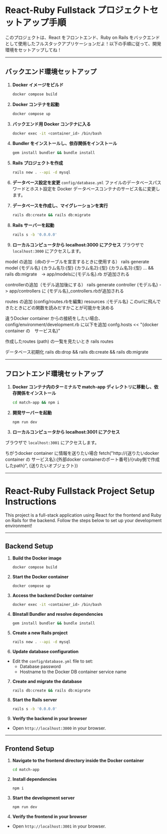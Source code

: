 # React-Ruby Fullstack プロジェクトセットアップ手順

このプロジェクトは、React をフロントエンド、Ruby on Rails をバックエンドとして使用したフルスタックアプリケーションだよ！以下の手順に従って、開発環境をセットアップしてね！

---

## バックエンド環境セットアップ

1. **Docker イメージをビルド**
   ```bash
   docker compose build
   ```

2. **Docker コンテナを起動**
   ```bash
   docker compose up
   ```

3. **バックエンド用 Docker コンテナに入る**
   ```bash
   docker exec -it <container_id> /bin/bash
   ```

4. **Bundler をインストールし、依存関係をインストール**
   ```bash
   gem install bundler && bundle install
   ```

5. **Rails プロジェクトを作成**
   ```bash
   rails new . --api -d mysql
   ```

6. **データベース設定を変更**
   `config/database.yml` ファイルのデータベースパスワードとホスト設定を Docker データベースコンテナのサービス名に変更します。

7. **データベースを作成し、マイグレーションを実行**
   ```bash
   rails db:create && rails db:migrate
   ```

8. **Rails サーバーを起動**
   ```bash
   rails s -b '0.0.0.0'
   ```

9. **ローカルコンピュータから localhost:3000 にアクセス**
   ブラウザで `localhost:3000` にアクセスします。

model の追加（dbのテーブルを宣言するときに使用する）
rails generate model {モデル名} {カラム名1}:{型} {カラム名2}:{型} {カラム名3}:{型} ... && rails db:migrate　-> app/modelsに{モデル名}.rb が追加される

controllerの追加（モデル追加後にする）
rails generate controller {モデル名} -> app/controllers に {モデル名}_controllers.rbが追加される

routes の追加 (config/routes.rbを編集)
resources :{モデル名} このurlに飛んできたときにどの関数を読みだすかことが可能かを決める

違うDocker container からの接続をしたい場合、config/environment/development.rb に以下を追加
confg.hosts << "{docker container の　サービス名}"

作成したroutes (path) の一覧を見たいとき
rails routes

データベース初期化
rails db:drop && rails db:create && rails db:migrate

---

## フロントエンド環境セットアップ

1. **Docker コンテナ内のターミナルで match-app ディレクトリに移動し、依存関係をインストール**
   ```bash
   cd match-app && npm i
   ```

2. **開発サーバーを起動**
   ```bash
   npm run dev
   ```

3. **ローカルコンピュータから localhost:3001 にアクセス**
  
  ブラウザで `localhost:3001` にアクセスします。

ちがうdocker container に情報を送りたい場合
fetch("http://{送りたいdocker container の サービス名}:{外部docker containerのポート番号}/{ruby側で作成したpath}", {送りたいオブジェクト})

----

# React-Ruby Fullstack Project Setup Instructions

This project is a full-stack application using React for the frontend and Ruby on Rails for the backend. Follow the steps below to set up your development environment!

---

## Backend Setup

1. **Build the Docker image**
   ```bash
   docker compose build
   ``` 

2. **Start the Docker container**
   ```bash
   docker compose up
   ```

3. **Access the backend Docker container**
   ```bash
   docker exec -it <container_id> /bin/bash
   ```

4. **BInstall Bundler and resolve dependencies**
   ```bash
   gem install bundler && bundle install
   ```

5. **Create a new Rails project**
   ```bash
   rails new . --api -d mysql
   ```

6. **Update database configuration**
  - Edit the `config/database.yml` file to set:
    - Database password
    - Hostname to the Docker DB container service name

7. **Create and migrate the database**
   ```bash
   rails db:create && rails db:migrate
   ```

8. **Start the Rails server**
   ```bash
   rails s -b '0.0.0.0'
   ```

9. **Verify the backend in your browser**
  - Open `http://localhost:3000` in your browser.

---

## Frontend Setup

1. **Navigate to the frontend directory inside the Docker container**
   ```bash
   cd match-app
   ```

2. **Install dependencies**
   ```bash
   npm i
   ```

3. **Start the development server**
   ```bash
   npm run dev
   ```

4. **Verify the frontend in your browser**
  - Open `http://localhost:3001` in your browser.
